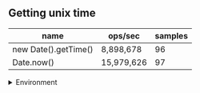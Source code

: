 ## Getting unix time

|name|ops/sec|samples|
|-|-|-|
|new Date().getTime()|8,898,678|96|
|Date.now()|15,979,626|97|


<details>
<summary>Environment</summary>

* __Machine:__ linux x64 | 2 vCPUs | 6.8GB Mem
* __Run:__ Wed Oct 25 2023 05:17:56 GMT+0000 (Coordinated Universal Time)
</details>

<!--
{"environment":{"platform":"linux","arch":"x64","cpus":2,"totalMemory":6.7597503662109375},"benchmarks":[{"name":"new Date().getTime()","opsSec":8898678.049171567,"samples":5},{"name":"Date.now()","opsSec":15979626.003136432,"samples":6}]}-->
